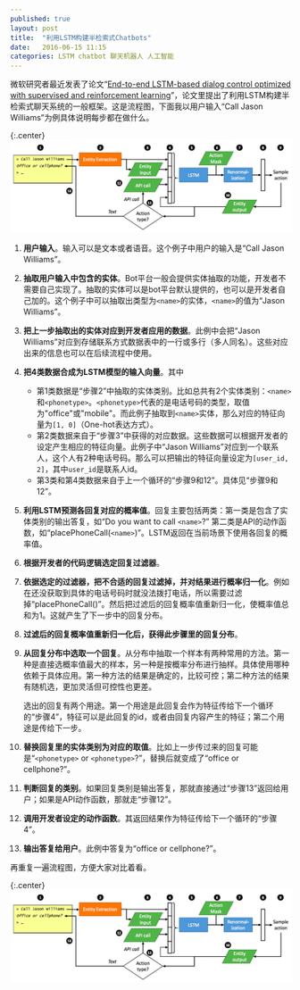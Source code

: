 ```yaml
---
published: true
layout: post
title:  "利用LSTM构建半检索式Chatbots"
date:   2016-06-15 11:15
categories: LSTM chatbot 聊天机器人 人工智能
---
```


微软研究者最近发表了论文“[End-to-end LSTM-based dialog control optimized with supervised and reinforcement learning](http://arxiv.org/abs/1606.01269)”，论文里提出了利用LSTM构建半检索式聊天系统的一般框架。这是流程图，下面我以用户输入“Call Jason Williams”为例具体说明每步都在做什么。

{:.center}
![LSTM半检索式chatbots流程][flow]

1. **用户输入**。输入可以是文本或者语音。这个例子中用户的输入是“Call Jason Williams”。
2. **抽取用户输入中包含的实体**。Bot平台一般会提供实体抽取的功能，开发者不需要自己实现了。抽取的实体可以是bot平台默认提供的，也可以是开发者自己加的。这个例子中可以抽取出类型为`<name>`的实体，`<name>`的值为“Jason Williams”。
3. **把上一步抽取出的实体对应到开发者应用的数据**。此例中会把“Jason Williams”对应到存储联系方式数据表中的一行或多行（多人同名）。这些对应出来的信息也可以在后续流程中使用。
4. **把4类数据合成为LSTM模型的输入向量**。其中
	* 第1类数据是“步骤2”中抽取的实体类别。比如总共有2个实体类别：`<name>`和`<phonetype>`。`<phonetype>`代表的是电话号码的类型，取值为"office"或"mobile"。而此例子抽取到`<name>`实体，那么对应的特征向量为`[1, 0]`（One-hot表达方式）。
	* 第2类数据来自于“步骤3”中获得的对应数据。这些数据可以根据开发者的设定产生相应的特征向量。此例子中“Jason Williams”对应到一个联系人，这个人有2种电话号码。那么可以把输出的特征向量设定为`[user_id, 2]`，其中`user_id`是联系人id。
	* 第3类和第4类数据来自于上一个循环的“步骤9和12”。具体见“步骤9和12”。
5. **利用LSTM预测各回复对应的概率值**。回复主要包括两类：第一类是包含了实体类别的输出答复，如“Do you want to call `<name>`?” 第二类是API的动作函数，如“placePhoneCall(`<name>`)”。LSTM返回在当前场景下使用各回复的概率值。
6. **根据开发者的代码逻辑选定回复过滤器**。
7. **依据选定的过滤器，把不合适的回复过滤掉，并对结果进行概率归一化**。例如在还没获取到具体的电话号码时就没法拨打电话，所以需要过滤掉“placePhoneCall(<name>)”。然后把过滤后的回复概率值重新归一化，使概率值总和为1。这就产生了下一步中的回复分布。
8. **过滤后的回复概率值重新归一化后，获得此步骤里的回复分布**。
9. **从回复分布中选取一个回复**。从分布中抽取一个样本有两种常用的方法。第一种是直接选概率值最大的样本，另一种是按概率分布进行抽样。具体使用哪种依赖于具体应用。第一种方法的结果是确定的，比较可控；第二种方法的结果有随机选，更加灵活但可控性也更差。

	选出的回复有两个用途。第一个用途是此回复会作为特征传给下一个循环的“步骤4”，特征可以是此回复的id，或者由回复内容产生的特征；第二个用途是传给下一步。
10. **替换回复里的实体类别为对应的取值**。比如上一步传过来的回复可能是“`<phonetype>` or `<phonetype>`?”，替换后就变成了“office or cellphone?”。
11. **判断回复的类别**。如果回复类别是输出答复，那就直接通过“步骤13”返回给用户；如果是API动作函数，那就走“步骤12”。
12. **调用开发者设定的动作函数**。其返回结果作为特征传给下一个循环的“步骤4”。
13. **输出答复给用户**。此例中答复为“office or cellphone?”。


再重复一遍流程图，方便大家对比着看。

{:.center}
![LSTM半检索式chatbots流程][flow]


[flow]: /images/ms_bot_flow.png 
